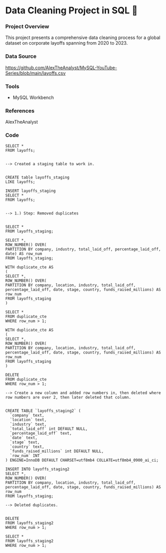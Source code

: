# Data Cleaning Project in SQL 🧼

### Project Overview

This project presents a comprehensive data cleaning process for a global dataset on corporate layoffs spanning from 2020 to 2023.

### Data Source

https://github.com/AlexTheAnalyst/MySQL-YouTube-Series/blob/main/layoffs.csv

### Tools

- MySQL Workbench

### References

AlexTheAnalyst


### Code

```
SELECT *
FROM layoffs;


--> Created a staging table to work in.


CREATE table layoffs_staging
LIKE layoffs;

INSERT layoffs_staging
SELECT *
FROM layoffs;


--> 1.) Step: Removed duplicates


SELECT *
FROM layoffs_staging;

SELECT *,
ROW_NUMBER() OVER(
PARTITION BY company, industry, total_laid_off, percentage_laid_off, date) AS row_num
FROM layoffs_staging;

WITH duplicate_cte AS
(
SELECT *,
ROW_NUMBER() OVER(
PARTITION BY company, location, industry, total_laid_off, percentage_laid_off, date, stage, country, funds_raised_millions) AS row_num
FROM layoffs_staging
)

SELECT *
FROM duplicate_cte
WHERE row_num > 1;

WITH duplicate_cte AS
(
SELECT *,
ROW_NUMBER() OVER(
PARTITION BY company, location, industry, total_laid_off, percentage_laid_off, date, stage, country, funds_raised_millions) AS row_num
FROM layoffs_staging
)

DELETE 
FROM duplicate_cte
WHERE row_num > 1;

--> Create a new column and added row numbers in, then deleted where row numbers are over 2, then later deleted that column.


CREATE TABLE `layoffs_staging2` (
  `company` text,
  `location` text,
  `industry` text,
  `total_laid_off` int DEFAULT NULL,
  `percentage_laid_off` text,
  `date` text,
  `stage` text,
  `country` text,
  `funds_raised_millions` int DEFAULT NULL,
  `row_num` INT
) ENGINE=InnoDB DEFAULT CHARSET=utf8mb4 COLLATE=utf8mb4_0900_ai_ci;

INSERT INTO layoffs_staging2
SELECT *,
ROW_NUMBER() OVER(
PARTITION BY company, location, industry, total_laid_off, percentage_laid_off, date, stage, country, funds_raised_millions) AS row_num
FROM layoffs_staging;

--> Deleted duplicates.


DELETE
FROM layoffs_staging2
WHERE row_num > 1;

SELECT *
FROM layoffs_staging2
WHERE row_num > 1;

























```
